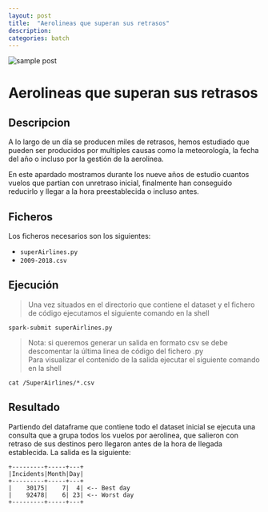 ```yaml
---
layout: post
title:  "Aerolineas que superan sus retrasos"
description: 
categories: batch
---
```


![sample post]({{site.baseurl}}/images/image-2.png)


# Aerolineas que superan sus retrasos

## Descripcion

A lo largo de un día se producen miles de retrasos, hemos estudiado que pueden ser producidos por multiples causas como la meteorología, la fecha del año o incluso por la gestión de la aerolinea.

En este apardado mostramos durante los nueve años de estudio cuantos vuelos que partian con unretraso inicial, finalmente han conseguido reducirlo y llegar a la hora preestablecida o incluso antes.  

## Ficheros

Los ficheros necesarios son los siguientes:
* `superAirlines.py`
* `2009-2018.csv`


## Ejecución
>Una vez situados en el directorio que contiene el dataset y el fichero de código ejecutamos el siguiente comando en la shell

    spark-submit superAirlines.py

>Nota: si queremos generar un salida en formato csv se debe descomentar la última linea de código del fichero .py  
Para visualizar el contenido de la salida ejecutar el siguiente comando en la shell

    cat /SuperAirlines/*.csv

## Resultado

Partiendo del dataframe que contiene todo el dataset inicial se ejecuta una consulta que a grupa todos los vuelos por aerolinea, que salieron con retraso de sus destinos pero llegaron antes de la hora de llegada establecida. La salida es la siguiente: 

    +---------+-----+---+
    |Incidents|Month|Day|
    +---------+-----+---+
    |    30175|    7|  4| <-- Best day
    |    92478|    6| 23| <-- Worst day
    +---------+-----+---+